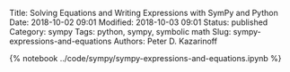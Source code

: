 Title: Solving Equations and Writing Expressions with SymPy and Python
Date: 2018-10-02 09:01
Modified: 2018-10-03 09:01
Status: published
Category: sympy
Tags: python, sympy, symbolic math
Slug: sympy-expressions-and-equations
Authors: Peter D. Kazarinoff

{% notebook ../code/sympy/sympy-expressions-and-equations.ipynb %}
